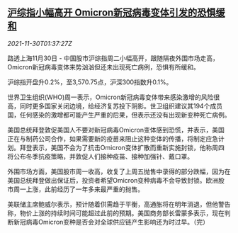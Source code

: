 <!--1638237662000-->
[沪综指小幅高开 Omicron新冠病毒变体引发的恐惧缓和](https://cn.reuters.com/article/china-stock-market-open-1130-idCNKBS2IF03K)
------

<div><i>2021-11-30T01:37:27Z</i></div><p>路透上海11月30日 - 中国股市沪综指周二小幅高开，跟随隔夜外围市场走高，Omicron新冠病毒变体来势汹汹但还未出现死亡病例，恐惧有所缓和。</p><p>沪综指开盘升0.2%，至3,570.75点，沪深300指数升0.1%。</p><p>世界卫生组织(WHO)周一表示，Omicron新冠病毒变体带来感染激增的风险很高，同时更多国家关闭边境，给经济复苏投下阴影。世卫组织建议其194个成员国，任何感染的激增都可能产生严重的后果，但表示还没有出现新变种死亡病例。</p><p>美国总统拜登敦促美国人不要对新冠病毒Omicron变体感到恐慌，并表示，美国正在与制药公司合作，如果需要新的疫苗来阻止这种变体的传播，将制定应急计划。拜登表示，美国不会为了抗击Omicron变体扩散而重新实施封锁，他称周四将公布冬季抗疫策略，并敦促人们接种疫苗、接种加强针、戴口罩。</p><p>外围市场方面，美国股市周一收高，收复了上周五抛售中录得的部分跌幅，因为在美国总统拜登做出保证后，投资者希望Omicron变种病毒不会导致封锁。欧洲股市周一上涨，此前经历了一年多来最严重的抛售。</p><p>美联储主席鲍威尔表示，预计随着供需趋于平衡，高通胀将在明年消退，但他警告称，物价上涨的持续时间可能超过此前的预期。美国商务部长雷蒙多表示，现在判断新冠病毒Omicron变种是否会对全球供应链产生影响还为时过早。（完）</p>
